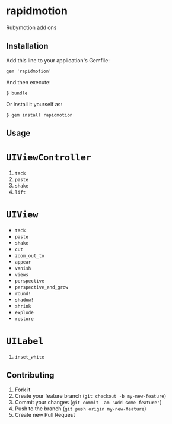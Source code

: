 # rapidmotion

Rubymotion add ons

## Installation

Add this line to your application's Gemfile:

    gem 'rapidmotion'

And then execute:

    $ bundle

Or install it yourself as:

    $ gem install rapidmotion

## Usage

# `UIViewController`
1. `tack`
2. `paste`
3. `shake`
4. `lift`



# `UIView`
- `tack`
- `paste`
- `shake`
- `cut`
- `zoom_out_to`
- `appear`
- `vanish`
- `views`
- `perspective`
- `perspective_and_grow`
- `round!`
- `shadow!`
- `shrink`
- `explode`
- `restore`

# `UILabel`
1. `inset_white`






## Contributing

1. Fork it
2. Create your feature branch (`git checkout -b my-new-feature`)
3. Commit your changes (`git commit -am 'Add some feature'`)
4. Push to the branch (`git push origin my-new-feature`)
5. Create new Pull Request